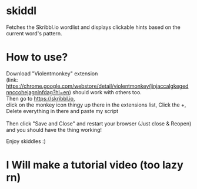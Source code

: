 # skiddl
Fetches the Skribbl.io wordlist and displays clickable hints based on the current word's pattern.

# How to use?
Download "Violentmonkey" extension</br>
(link: https://chrome.google.com/webstore/detail/violentmonkey/jinjaccalgkegednnccohejagnlnfdag?hl=en) should work with others too.</br>
Then go to https://skribbl.io, </br>
click on the monkey icon thingy up there in the extensions list, Click the +, Delete everything in there and paste my script</br>
<br>
Then click "Save and Close" and restart your browser (Just close & Reopen)</br>
and you should have the thing working! </br>

Enjoy skiddles :)

# I Will make a tutorial video (too lazy rn)
